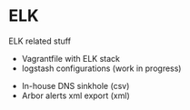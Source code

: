 # ELK
ELK related stuff

- Vagrantfile with ELK stack
- logstash configurations (work in progress)
 * In-house DNS sinkhole (csv)
 * Arbor alerts xml export (xml)

